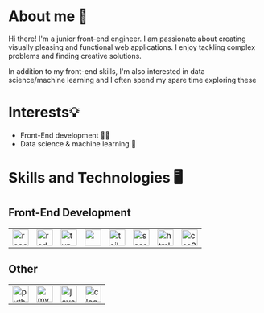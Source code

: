 # About me 👋
Hi there! I'm a junior front-end engineer. I am passionate about creating visually pleasing and functional web applications. I enjoy tackling complex problems and finding creative solutions. 

In addition to my front-end skills, I'm also interested in data science/machine learning and I often spend my spare time exploring these

<!-- Add projects section here -->

# Interests💡
- Front-End development 👨‍💻
- Data science & machine learning 🤖

# Skills and Technologies 🖥️
## Front-End Development
<table>
  <tr>
    <td>
      <a href="https://reactjs.org/">
        <img src="https://cdn.jsdelivr.net/gh/devicons/devicon/icons/react/react-original.svg" alt="react logo" height="32" width="32" />
      </a>
    </td>
    <td>
      <a href="https://react-redux.js.org/">
        <img src="https://cdn.jsdelivr.net/gh/devicons/devicon/icons/redux/redux-original.svg" alt="redux logo" height="32" width="32" />
      </a>
    </td>
    <td>
      <a href="https://www.typescriptlang.org/">
        <img src="https://cdn.jsdelivr.net/gh/devicons/devicon/icons/typescript/typescript-original.svg" alt="typescript logo" height="32" width="32" />
      </a>
    </td>
    <td>
      <a href="https://developer.mozilla.org/en-US/docs/Web/JavaScript">
        <img src="https://cdn.jsdelivr.net/gh/devicons/devicon/icons/javascript/javascript-original.svg" height="32" width="32" />
      </a>
    </td>
    <td>
      <a href="https://tailwindcss.com/">
        <img src="https://cdn.jsdelivr.net/gh/devicons/devicon/icons/tailwindcss/tailwindcss-plain.svg" alt="tailwind logo" height="32" width="32" />
      </a>
    </td>
    <td>
      <a href="https://sass-lang.com/">
        <img src="https://cdn.jsdelivr.net/gh/devicons/devicon/icons/sass/sass-original.svg" alt="sass logo" height="32" width="32" />
      </a>
    </td>
    <td>
      <a href="https://developer.mozilla.org/en-US/docs/Web/HTML">
        <img src="https://cdn.jsdelivr.net/gh/devicons/devicon/icons/html5/html5-original.svg" alt="html5 logo" height="32" width="32" />
      </a>
    </td>
    <td>
      <a href="https://developer.mozilla.org/en-US/docs/Web/CSS">
        <img src="https://cdn.jsdelivr.net/gh/devicons/devicon/icons/css3/css3-original.svg" alt="css3 logo" height="32" width="32" />
      </a>
    </td>
  </tr>
</table>

  
## Other
<table>
  <tr>
    <td>
      <a href="https://www.python.org/">
        <img src="https://cdn.jsdelivr.net/gh/devicons/devicon/icons/python/python-original.svg" alt="python logo" height="32" width="32" />
      </a>
    </td>
    <td>
      <a href="https://www.mysql.com/">
        <img src="https://cdn.jsdelivr.net/gh/devicons/devicon/icons/mysql/mysql-original.svg" alt="mysql logo" height="32" width="32" />
      </a>
    </td>
    <td>
      <a href="https://dev.java/">
        <img src="https://cdn.jsdelivr.net/gh/devicons/devicon/icons/java/java-original.svg" alt="java logo" height="32" width="32" />
      </a>
    </td>
    <td>
      <a href="https://en.cppreference.com/w/c/language">
        <img src="https://cdn.jsdelivr.net/gh/devicons/devicon/icons/c/c-original.svg" alt="c logo" height="32" width="32" />
      </a>
    </td>
  </tr>
</table>

<!--
**farhaan-mukarram/farhaan-mukarram** is a ✨ _special_ ✨ repository because its `README.md` (this file) appears on your GitHub profile.

Here are some ideas to get you started:

- 🔭 I’m currently working on ...
- 🌱 I’m currently learning ...
- 👯 I’m looking to collaborate on ...
- 🤔 I’m looking for help with ...
- 💬 Ask me about ...
- 📫 How to reach me: ...
- 😄 Pronouns: ...
- ⚡ Fun fact: ...
-->
